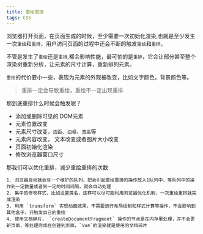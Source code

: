 ```yaml
---
title: 重绘重排
tags: CSS
---
```


浏览器打开页面，在页面生成的时候，至少需要一次初始化渲染,也就是至少发生一次`重绘`和`重排`，用户访问页面的过程中还会不断的触发`重绘`和`重排`。

不管是发生了`重绘`还是`重排`,都会影响性能，最可怕的是`重排`，它会让部分甚至整个渲染树重新分析，让元素的尺寸计算，重新排列元素。

`重绘`的代价要小一些，表现为元素的外观被改变，比如文字颜色，背景颜色等。

> 重排一定会导致重绘，重绘不一定出现重排

<!-- more -->

那到底重排什么时候会触发呢？

- 添加或删除可见的 DOM元素
- 元素位置改变
- 元素尺寸改变，`边距`、`边框`、`宽高`等
- 元素内容改变， 文本改变或者图片大小改变
- 页面初始化渲染
- 修改浏览器窗口尺寸

那我们可以优化重排，减少重绘重排的次数

	1. 浏览器自动就会有一个维护的队列，把会引起重绘重排的操作放入1队列中，等队列中的操作到一定数量或者到一定的时间间隔，就会自动处理
 	2. 集中的修改样式，比如设置类名，这样可以尽可能利用浏览器优化机制，一次重绘重排就完成渲染
 	3. 利用 `transform` 实现动画效果，不需要进行布局绘制和样式计算等操作，不会影响到其他盒子，只触发自己的重绘
 	4. 使用文档碎片， `createDocumentFragment` 操作的节点是在内存里处理，并不会更新页面，等处理完成在创建到页面，`Vue`的渲染就是使用的文档碎片